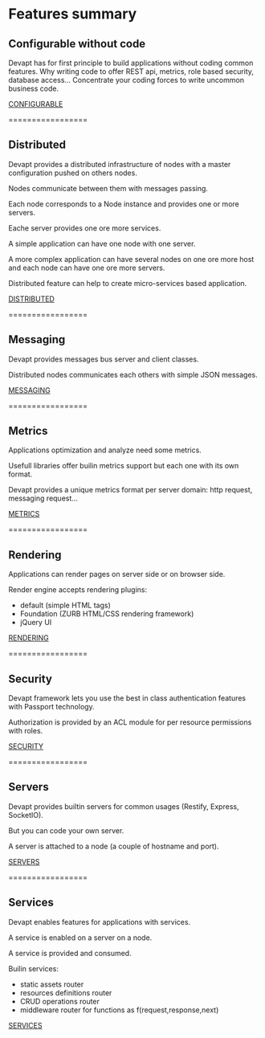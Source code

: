 # Features summary


## Configurable without code
Devapt has for first principle to build applications without coding common features.
Why writing code to offer REST api, metrics, role based security, database access...
Concentrate your coding forces to write uncommon business code.

[CONFIGURABLE](https://github.com/lucbories/devapt-core-doc/tree/master/docs/manual/features/CONFIGURABLE.md)



=================

## Distributed
Devapt provides a distributed infrastructure of nodes with a master configuration pushed on others nodes.

Nodes communicate between them with messages passing.

Each node corresponds to a Node instance and provides one or more servers.

Eache server provides one ore more services.

A simple application can have one node with one server.

A more complex application can have several nodes on one ore more host and each node can have one ore more servers.

Distributed feature can help to create micro-services based application.

[DISTRIBUTED](https://github.com/lucbories/Devapt/tree/master/docs/features/DISTRIBUTED.md)



=================

## Messaging
Devapt provides messages bus server and client classes.

Distributed nodes communicates each others with simple JSON messages.

[MESSAGING](https://github.com/lucbories/Devapt/tree/master/docs/features/MESSAGING.md)



=================

## Metrics
Applications optimization and analyze need some metrics.

Usefull libraries offer builin metrics support but each one with its own format.

Devapt provides a unique metrics format per server domain: http request, messaging request...

[METRICS](https://github.com/lucbories/Devapt/tree/master/docs/features/METRICS.md)



=================

## Rendering
Applications can render pages on server side or on browser side.

Render engine accepts rendering plugins:
* default (simple HTML tags)
* Foundation (ZURB HTML/CSS rendering framework)
* jQuery UI

[RENDERING](https://github.com/lucbories/Devapt/tree/master/docs/features/RENDERING.md)



=================

## Security
Devapt framework lets you use the best in class authentication features with Passport technology.

Authorization is provided by an ACL module for per resource permissions with roles.

[SECURITY](https://github.com/lucbories/Devapt/tree/master/docs/features/SECURITY.md)


=================

## Servers
Devapt provides builtin servers for common usages (Restify, Express, SocketIO).

But you can code your own server.

A server is attached to a node (a couple of hostname and port).

[SERVERS](https://github.com/lucbories/Devapt/tree/master/docs/features/SERVERS.md)


=================

## Services
Devapt enables features for applications with services.

A service is enabled on a server on a node.

A service is provided and consumed.

Builin services:
* static assets router
* resources definitions router
* CRUD operations router
* middleware router for functions as f(request,response,next)

[SERVICES](https://github.com/lucbories/Devapt/tree/master/docs/features/SERVICES.md)

